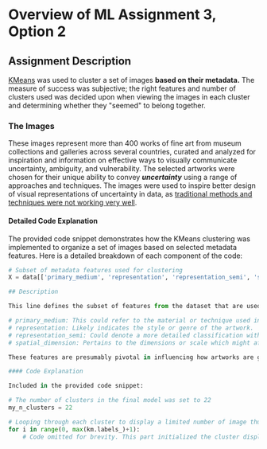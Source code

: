 # Overview of ML Assignment 3, Option 2

## Assignment Description

[KMeans](http://scikit-learn.org/stable/modules/generated/sklearn.cluster.KMeans.html) was used to cluster a set of images **based on their metadata.** The measure of success was subjective; the right features and number of clusters used was decided upon when viewing the images in each cluster and determining whether they "seemed" to belong together.

### The Images

These images represent more than 400 works of fine art from museum collections and galleries across several countries, curated and analyzed for inspiration and information on effective ways to visually communicate uncertainty, ambiguity, and vulnerability. The selected artworks were chosen for their unique ability to convey ***uncertainty*** using a range of approaches and techniques. The images were used to inspire better design of visual representations of uncertainty in data, as [traditional methods and techniques were not working very well](https://hbr.org/2016/11/why-its-so-hard-for-us-to-visualize-uncertainty).


#### Detailed Code Explanation

The provided code snippet demonstrates how the KMeans clustering was implemented to organize a set of images based on selected metadata features. Here is a detailed breakdown of each component of the code:

```python
# Subset of metadata features used for clustering
X = data[['primary_medium', 'representation', 'representation_semi', 'spatial_dimension']]

## Description

This line defines the subset of features from the dataset that are used for clustering. X is assigned a DataFrame consisting of four columns:

# primary_medium: This could refer to the material or technique used in the artworks.
# representation: Likely indicates the style or genre of the artwork.
# representation_semi: Could denote a more detailed classification within the broader representation category.
# spatial_dimension: Pertains to the dimensions or scale which might affect the perception of the artwork.

These features are presumably pivotal in influencing how artworks are grouped together, reflecting similarities in material, style, and scale.

#### Code Explanation

Included in the provided code snippet:

# The number of clusters in the final model was set to 22
my_n_clusters = 22

# Looping through each cluster to display a limited number of image thumbnails
for i in range(0, max(km.labels_)+1):
    # Code omitted for brevity. This part initialized the cluster display and set a limit for images displayed per cluster.
